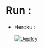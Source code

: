 # Run :
* Heroku :

    [![Deploy](https://www.herokucdn.com/deploy/button.svg)](https://heroku.com/deploy?template=https://github.com/miaadp/ez-dl)
